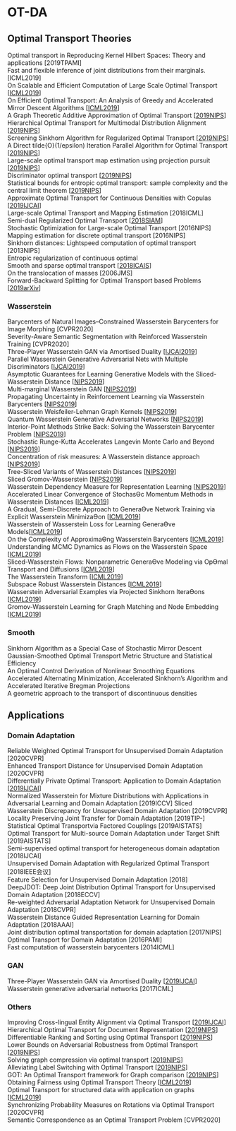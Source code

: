 # OT-DA


## Optimal Transport Theories
Optimal transport in Reproducing Kernel Hilbert Spaces: Theory and applications [2019TPAMI]  
Fast and flexible inference of joint distributions from their marginals.[ICML2019]  
On Scalable and Efficient Computation of Large Scale Optimal Transport [[ICML2019]( http://proceedings.mlr.press/v97/xie19a.html)]  
On Efficient Optimal Transport: An Analysis of Greedy and Accelerated Mirror Descent Algorithms [[ICML2019](http://proceedings.mlr.press/v97/lin19a.html)]  
A Graph Theoretic Additive Approximation of Optimal Transport [[2019NIPS](https://papers.nips.cc/paper/9533-a-graph-theoretic-additive-approximation-of-optimal-transport)]  
Hierarchical Optimal Transport for Multimodal Distribution Alignment [[2019NIPS](https://papers.nips.cc/paper/9501-hierarchical-optimal-transport-for-multimodal-distribution-alignment)]  
Screening Sinkhorn Algorithm for Regularized Optimal Transport [[2019NIPS](https://papers.nips.cc/paper/9386-screening-sinkhorn-algorithm-for-regularized-optimal-transport)]  
A Direct tilde{O}(1/epsilon) Iteration Parallel Algorithm for Optimal Transport [[2019NIPS](https://papers.nips.cc/paper/9313-a-direct-tildeo1epsilon-iteration-parallel-algorithm-for-optimal-transport)]  
Large-scale optimal transport map estimation using projection pursuit [[2019NIPS](https://papers.nips.cc/paper/9023-large-scale-optimal-transport-map-estimation-using-projection-pursuit)]  
Discriminator optimal transport [[2019NIPS](https://papers.nips.cc/paper/8906-discriminator-optimal-transport)]  
Statistical bounds for entropic optimal transport: sample complexity and the central limit theorem [[2019NIPS](https://papers.nips.cc/paper/8703-statistical-bounds-for-entropic-optimal-transport-sample-complexity-and-the-central-limit-theorem)]  
Approximate Optimal Transport for Continuous Densities with Copulas [[2019IJCAI](https://www.ijcai.org/proceedings/2019/300)]  
Large-scale Optimal Transport and Mapping Estimation [2018ICML]  
Semi-dual Regularized Optimal Transport [[2018SIAM](https://arxiv.org/abs/1811.05527)]  
Stochastic Optimization for Large-scale Optimal Transport [2016NIPS]  
Mapping estimation for discrete optimal transport [2016NIPS]   
Sinkhorn distances: Lightspeed computation of optimal transport [2013NIPS]  
Entropic regularization of continuous optimal  
Smooth and sparse optimal transport [[2018ICAIS](arxiv.org/pdf/1710.06276)]  
On the translocation of masses  [2006JMS]  
Forward-Backward Splitting for Optimal Transport based Problems [[2019arXiv](https://arxiv.org/abs/1909.11448)]  


### Wasserstein
Barycenters of Natural Images–Constrained Wasserstein Barycenters for Image Morphing [CVPR2020]   
Severity-Aware Semantic Segmentation with Reinforced Wasserstein Training [CVPR2020]  
Three-Player Wasserstein GAN via Amortised Duality [[IJCAI2019](https://www.ijcai.org/proceedings/2019/305)]  
Parallel Wasserstein Generative Adversarial Nets with Multiple Discriminators [[IJCAI2019](https://www.ijcai.org/proceedings/2019/483)]  
Asymptotic Guarantees for Learning Generative Models with the Sliced-Wasserstein Distance [[NIPS2019](https://papers.nips.cc/paper/8318-asymptotic-guarantees-for-learning-generative-models-with-the-sliced-wasserstein-distance)]  
Multi-marginal Wasserstein GAN [[NIPS2019](https://papers.nips.cc/paper/8454-multi-marginal-wasserstein-gan)]  
Propagating Uncertainty in Reinforcement Learning via Wasserstein Barycenters [[NIPS2019](https://papers.nips.cc/paper/8685-propagating-uncertainty-in-reinforcement-learning-via-wasserstein-barycenters)]  
Wasserstein Weisfeiler-Lehman Graph Kernels [[NIPS2019](https://papers.nips.cc/paper/8872-wasserstein-weisfeiler-lehman-graph-kernels)]  
Quantum Wasserstein Generative Adversarial Networks [[NIPS2019](https://papers.nips.cc/paper/8903-quantum-wasserstein-generative-adversarial-networks)]  
Interior-Point Methods Strike Back: Solving the Wasserstein Barycenter Problem [[NIPS2019](https://papers.nips.cc/paper/8913-interior-point-methods-strike-back-solving-the-wasserstein-barycenter-problem)]  
Stochastic Runge-Kutta Accelerates Langevin Monte Carlo and Beyond [[NIPS2019](https://papers.nips.cc/paper/8990-stochastic-runge-kutta-accelerates-langevin-monte-carlo-and-beyond)]  
Concentration of risk measures: A Wasserstein distance approach [[NIPS2019](https://papers.nips.cc/paper/9347-concentration-of-risk-measures-a-wasserstein-distance-approach)]  
Tree-Sliced Variants of Wasserstein Distances [[NIPS2019](https://papers.nips.cc/paper/9396-tree-sliced-variants-of-wasserstein-distances)]  
Sliced Gromov-Wasserstein [[NIPS2019](https://papers.nips.cc/paper/9615-sliced-gromov-wasserstein)]  
Wasserstein Dependency Measure for Representation Learning [[NIPS2019](https://papers.nips.cc/paper/9692-wasserstein-dependency-measure-for-representation-learning)]  
Accelerated Linear Convergence of StochasƟc Momentum Methods in Wasserstein Distances [[ICML2019](http://proceedings.mlr.press/v97/can19a.html)]  
A Gradual, Semi-Discrete Approach to GeneraƟve Network Training via Explicit Wasserstein MinimizaƟon [[ICML2019](http://proceedings.mlr.press/v97/chen19h.html)]  
Wasserstein of Wasserstein Loss for Learning GeneraƟve Models[[ICML2019](http://proceedings.mlr.press/v97/dukler19a.html)]  
On the Complexity of ApproximaƟng Wasserstein Barycenters [[ICML2019](http://proceedings.mlr.press/v97/kroshnin19a.html)]  
Understanding MCMC Dynamics as Flows on the Wasserstein Space [[ICML2019](http://proceedings.mlr.press/v97/liu19j.html)]  
Sliced-Wasserstein Flows: Nonparametric GeneraƟve Modeling via OpƟmal Transport and Diffusions [[ICML2019](http://proceedings.mlr.press/v97/liutkus19a.html)]  
The Wasserstein Transform [[ICML2019](http://proceedings.mlr.press/v97/memoli19a.html)]   
Subspace Robust Wasserstein Distances [[ICML2019]( http://proceedings.mlr.press/v97/paty19a.html)]  
Wasserstein Adversarial Examples via Projected Sinkhorn IteraƟons [[ICML2019](http://proceedings.mlr.press/v97/wong19a.html)]  
Gromov-Wasserstein Learning for Graph Matching and Node Embedding [[ICML2019](http://proceedings.mlr.press/v97/xu19b.html)]  


### Smooth
Sinkhorn Algorithm as a Special Case of Stochastic Mirror Descent  
Gaussian-Smoothed Optimal Transport Metric Structure and Statistical Efficiency  
An Optimal Control Derivation of Nonlinear Smoothing Equations  
Accelerated Alternating Minimization, Accelerated Sinkhorn’s Algorithm and Accelerated Iterative Bregman Projections  
A geometric approach to the transport of discontinuous densities  



## Applications

### Domain Adaptation
Reliable Weighted Optimal Transport for Unsupervised Domain Adaptation [2020CVPR]   
Enhanced Transport Distance for Unsupervised Domain Adaptation [2020CVPR]  
Differentially Private Optimal Transport: Application to Domain Adaptation [[2019IJCAI](https://www.ijcai.org/proceedings/2019/395)]     
Normalized Wasserstein for Mixture Distributions with Applications in Adversarial Learning and Domain Adaptation [2019ICCV] 
Sliced Wasserstein Discrepancy for Unsupervised Domain Adaptation [2019CVPR]  
Locality Preserving Joint Transfer for Domain Adaptation [2019TIP-]  
Statistical Optimal Transportvia Factored Couplings [2019AISTATS]  
Optimal Transport for Multi-source Domain Adaptation under Target Shift [2019AISTATS]  
Semi-supervised optimal transport for heterogeneous domain adaptation [2018IJCAI]  
Unsupervised Domain Adaptation with Regularized Optimal Transport [2018IEEE会议]  
Feature Selection for Unsupervised Domain Adaptation [2018]   
DeepJDOT: Deep Joint Distribution Optimal Transport for Unsupervised Domain Adaptation [2018ECCV]   
Re-weighted Adversarial Adaptation Network for Unsupervised Domain Adaptation [2018CVPR]   
Wasserstein Distance Guided Representation Learning for Domain Adaptation [2018AAAI]   
Joint distribution optimal transportation for domain adaptation [2017NIPS]    
Optimal Transport for Domain Adaptation [2016PAMI]    
Fast computation of wasserstein barycenters [2014ICML]    


### GAN
Three-Player Wasserstein GAN via Amortised Duality [[2019IJCAI](https://www.ijcai.org/proceedings/2019/305)]    
Wasserstein generative adversarial networks [2017ICML]


### Others
Improving Cross-lingual Entity Alignment via Optimal Transport [[2019IJCAI](https://www.ijcai.org/proceedings/2019/448)]  
Hierarchical Optimal Transport for Document Representation [[2019NIPS](https://papers.nips.cc/paper/8438-hierarchical-optimal-transport-for-document-representation)]  
Differentiable Ranking and Sorting using Optimal Transport [[2019NIPS](https://papers.nips.cc/paper/8910-differentiable-ranking-and-sorting-using-optimal-transport)]  
Lower Bounds on Adversarial Robustness from Optimal Transport [[2019NIPS](https://papers.nips.cc/paper/8968-lower-bounds-on-adversarial-robustness-from-optimal-transpor)]  
Solving graph compression via optimal transport [[2019NIPS](https://papers.nips.cc/paper/9014-solving-graph-compression-via-optimal-transport)]  
Alleviating Label Switching with Optimal Transport [[2019NIPS](https://papers.nips.cc/paper/9515-alleviating-label-switching-with-optimal-transport)]  
GOT: An Optimal Transport framework for Graph comparison [[2019NIPS](https://papers.nips.cc/paper/9539-got-an-optimal-transport-framework-for-graph-comparison)]  
Obtaining Fairness using Optimal Transport Theory [[ICML2019](http://proceedings.mlr.press/v97/gordaliza19a.html)]  
Optimal Transport for structured data with application on graphs [[ICML2019](http://proceedings.mlr.press/v97/titouan19a.html)]  
Synchronizing Probability Measures on Rotations via Optimal Transport [2020CVPR]  
Semantic Correspondence as an Optimal Transport Problem [CVPR2020]  

